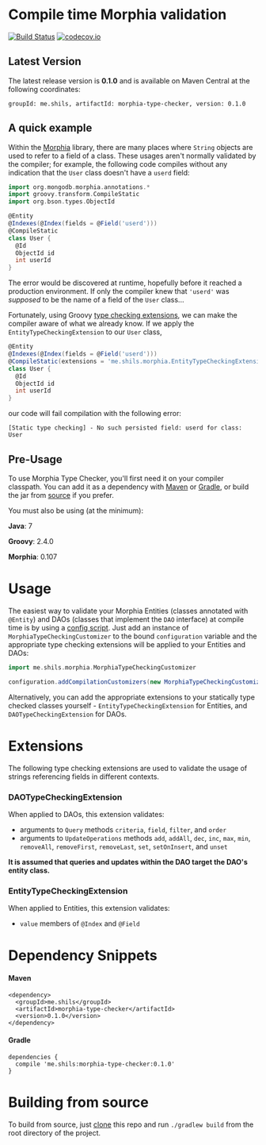 # Compile time Morphia validation

[![Build Status](https://travis-ci.org/shils/morphia-type-checker.svg?branch=master)](https://travis-ci.org/shils/morphia-type-checker)
[![codecov.io](https://img.shields.io/codecov/c/github/shils/morphia-type-checker/master.svg)](http://codecov.io/github/shils/morphia-type-checker?branch=master)

## Latest Version

The latest release version is **0.1.0** and is available on Maven Central at the following coordinates:

`groupId: me.shils, artifactId: morphia-type-checker, version: 0.1.0`

## A quick example

Within the [Morphia](https://github.com/mongodb/morphia) library, there are many places where `String` objects are used to refer to a field of a class. These usages aren't normally validated by the compiler; for example, the following code compiles without any indication that the `User` class doesn't have a `userd` field:

```groovy
import org.mongodb.morphia.annotations.*
import groovy.transform.CompileStatic
import org.bson.types.ObjectId

@Entity
@Indexes(@Index(fields = @Field('userd')))
@CompileStatic
class User {
  @Id
  ObjectId id
  int userId
}
```

The error would be discovered at runtime, hopefully before it reached a production environment. If only the compiler knew that `'userd'` was *supposed* to be the name of a field of the `User` class...

Fortunately, using Groovy [type checking extensions](http://docs.groovy-lang.org/latest/html/documentation/#_type_checking_extensions), we can make the compiler aware of what we already know. If we apply the `EntityTypeCheckingExtension` to our `User` class,

```groovy
@Entity
@Indexes(@Index(fields = @Field('userd')))
@CompileStatic(extensions = 'me.shils.morphia.EntityTypeCheckingExtension')
class User {
  @Id
  ObjectId id
  int userId
}
```

our code will fail compilation with the following error:

```[Static type checking] - No such persisted field: userd for class: User```

## Pre-Usage

To use Morphia Type Checker, you'll first need it on your compiler classpath. You can add it as a dependency with [Maven](#maven) or [Gradle](#gradle), or build the jar from [source](#building-from-source) if you prefer.

You must also be using (at the minimum):

**Java**: 7

**Groovy**: 2.4.0

**Morphia**: 0.107

# Usage

The easiest way to validate your Morphia Entities (classes annotated with `@Entity`) and DAOs (classes that implement the `DAO` interface) at compile time is by using a [config script](http://docs.groovy-lang.org/latest/html/documentation/#_config_script_flag). Just add an instance of `MorphiaTypeCheckingCustomizer` to the bound `configuration` variable and the appropriate type checking extensions will be applied to your Entities and DAOs:

```groovy
import me.shils.morphia.MorphiaTypeCheckingCustomizer

configuration.addCompilationCustomizers(new MorphiaTypeCheckingCustomizer())
```

Alternatively, you can add the appropriate extensions to your statically type checked classes yourself - `EntityTypeCheckingExtension` for Entities, and `DAOTypeCheckingExtension` for DAOs.

# Extensions

The following type checking extensions are used to validate the usage of strings referencing fields in different contexts.

### DAOTypeCheckingExtension

When applied to DAOs, this extension validates:

* arguments to `Query` methods `criteria`, `field`, `filter`, and `order`
* arguments to `UpdateOperations` methods `add`, `addAll`, `dec`, `inc`, `max`, `min`, `removeAll`, `removeFirst`, `removeLast`, `set`, `setOnInsert`, and `unset`

**It is assumed that queries and updates within the DAO target the DAO's entity class.**

### EntityTypeCheckingExtension

When applied to Entities, this extension validates:

* `value` members of `@Index` and `@Field`

# Dependency Snippets

#### Maven

```
<dependency>
  <groupId>me.shils</groupId>
  <artifactId>morphia-type-checker</artifactId>
  <version>0.1.0</version>
</dependency>
```

#### Gradle

```
dependencies {
  compile 'me.shils:morphia-type-checker:0.1.0'
}
```

# Building from source

To build from source, just [clone](https://github.com/shils/morphia-type-checker.git) this repo and run `./gradlew build` from the root directory of the project.